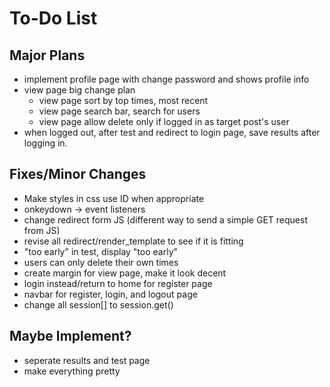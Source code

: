 # To-Do List

## Major Plans

- implement profile page with change password and shows profile info
- view page big change plan
    - view page sort by top times, most recent
    - view page search bar, search for users
    - view page allow delete only if logged in as target post's user
- when logged out, after test and redirect to login page, save results after logging in.

## Fixes/Minor Changes

- Make styles in css use ID when appropriate
- onkeydown -> event listeners
- change redirect form JS (different way to send a simple GET request from JS)
- revise all redirect/render_template to see if it is fitting
- "too early" in test, display "too early"
- users can only delete their own times
- create margin for view page, make it look decent
- login instead/return to home for register page
- navbar for register, login, and logout page
- change all session[] to session.get()

## Maybe Implement?

- seperate results and test page
- make everything pretty

